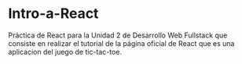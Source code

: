 # Intro-a-React
Práctica de React para la Unidad 2 de Desarrollo Web Fullstack que consiste en realizar el tutorial de la página oficial de React que es una aplicacion del juego de tic-tac-toe.